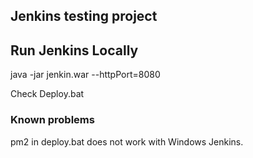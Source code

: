 ## Jenkins testing project

## Run Jenkins Locally

java -jar jenkin.war --httpPort=8080

Check Deploy.bat

### Known problems

pm2 in deploy.bat does not work with Windows Jenkins.
